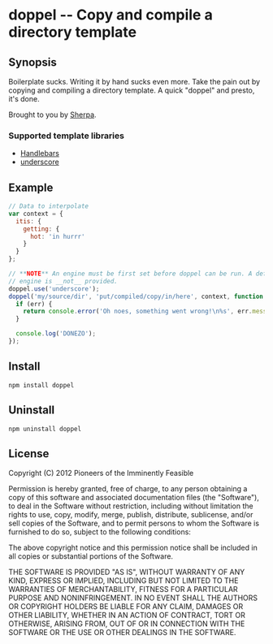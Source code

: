doppel -- Copy and compile a directory template
===============================================

## Synopsis

Boilerplate sucks. Writing it by hand sucks even more. Take the pain out
by copying and compiling a directory template. A quick "doppel" and
presto, it's done.

Brought to you by [Sherpa](http://www.sherpa.io).

### Supported template libraries

  * [Handlebars](http://handlebarsjs.com)
  * [underscore](http://underscorejs.org)


## Example

```javascript
// Data to interpolate
var context = {
  itis: {
    getting: {
      hot: 'in hurrr'
    }
  }
};

// **NOTE** An engine must be first set before doppel can be run. A default
// engine is __not__ provided.
doppel.use('underscore');
doppel('my/source/dir', 'put/compiled/copy/in/here', context, function (err) {
  if (err) {
    return console.error('Oh noes, something went wrong!\n%s', err.message);
  }

  console.log('DONEZO');
});
```


## Install

```
npm install doppel
```


## Uninstall

```
npm uninstall doppel
```


## License

Copyright (C) 2012 Pioneers of the Imminently Feasible

Permission is hereby granted, free of charge, to any person obtaining a copy of
this software and associated documentation files (the "Software"), to deal in
the Software without restriction, including without limitation the rights to
use, copy, modify, merge, publish, distribute, sublicense, and/or sell copies of
the Software, and to permit persons to whom the Software is furnished to do so,
subject to the following conditions:

The above copyright notice and this permission notice shall be included in all
copies or substantial portions of the Software.

THE SOFTWARE IS PROVIDED "AS IS", WITHOUT WARRANTY OF ANY KIND, EXPRESS OR
IMPLIED, INCLUDING BUT NOT LIMITED TO THE WARRANTIES OF MERCHANTABILITY, FITNESS
FOR A PARTICULAR PURPOSE AND NONINFRINGEMENT. IN NO EVENT SHALL THE AUTHORS OR
COPYRIGHT HOLDERS BE LIABLE FOR ANY CLAIM, DAMAGES OR OTHER LIABILITY, WHETHER
IN AN ACTION OF CONTRACT, TORT OR OTHERWISE, ARISING FROM, OUT OF OR IN
CONNECTION WITH THE SOFTWARE OR THE USE OR OTHER DEALINGS IN THE SOFTWARE.
